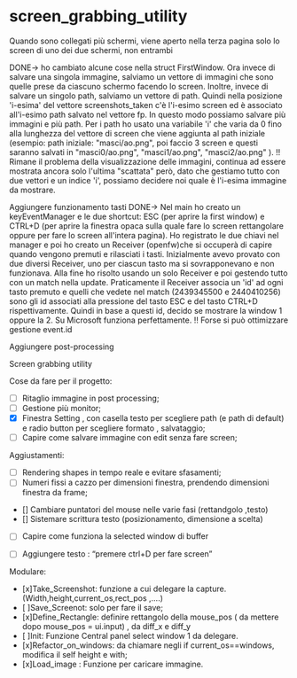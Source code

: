 # screen_grabbing_utility
Quando sono collegati più schermi, viene aperto nella terza pagina solo lo screen di uno dei due schermi, non entrambi

DONE-> ho cambiato alcune cose nella struct FirstWindow. Ora invece di salvare una singola immagine, salviamo un vettore di immagini
che sono quelle prese da ciascuno schermo facendo lo screen. Inoltre, invece di salvare un singolo path, salviamo un vettore di path.
Quindi nella posizione 'i-esima' del vettore screenshots_taken c'è l'i-esimo screen ed è associato all'i-esimo path salvato nel vettore fp.
In questo modo possiamo salvare più immagini e più path. Per i path ho usato una variabile 'i' che varia da 0 fino alla lunghezza del vettore
di screen che viene aggiunta al path iniziale (esempio: path iniziale: "masci/ao.png", poi faccio 3 screen e questi saranno salvati in "masci0/ao.png", "masci1/ao.png", "masci2/ao.png" ). 
!! Rimane il problema della visualizzazione delle immagini, continua ad essere mostrata ancora solo l'ultima "scattata" però, dato che gestiamo tutto con due vettori e un indice 'i', possiamo decidere noi quale è l'i-esima immagine da mostrare.

Aggiungere funzionamento tasti 
DONE-> Nel main ho creato un keyEventManager e le due shortcut: ESC (per aprire la first window) e CTRL+D (per aprire la finestra opaca sulla quale fare lo screen rettangolare oppure per fare lo screen all'intera pagina). Ho registrato le due chiavi nel manager e poi ho creato un Receiver (openfw)che si occuperà di capire quando vengono premuti e rilasciati i tasti. Inizialmente avevo provato con due diversi Receiver, uno per ciascun tasto ma si sovrapponevano e non funzionava. Alla fine ho risolto usando un solo Receiver e poi gestendo tutto con un match nella update. Praticamente il Receiver associa un 'id' ad ogni tasto premuto e quelli che vedete nel match (2439345500 e 2440410256) sono gli id associati alla pressione del tasto ESC e del tasto CTRL+D rispettivamente. Quindi in base a questi id, decido se mostrare la window 1 oppure la 2. Su Microsoft funziona perfettamente.
!! Forse si può ottimizzare gestione event.id

Aggiungere post-processing


Screen grabbing utility 

Cose da fare per il progetto:
- [ ] Ritaglio immagine in post processing;
- [ ] Gestione più monitor;
- [x] Finestra Setting , con casella testo per scegliere path (e path di default) e radio button per scegliere formato , salvataggio;
- [ ] Capire come salvare immagine con edit senza fare screen;

Aggiustamenti:
- [ ] Rendering shapes in tempo reale e evitare sfasamenti;
- [ ] Numeri fissi a cazzo per dimensioni finestra, prendendo dimensioni finestra da frame;
- [] Cambiare puntatori del mouse nelle varie fasi (rettandgolo ,testo)
- [] Sistemare scrittura testo (posizionamento, dimensione a scelta) 
- [ ] Capire come funziona la selected window di buffer
- [ ] Aggiungere testo : “premere ctrl+D per fare screen” 


Modulare:
- [x]Take_Screenshot: funzione a cui delegare la capture. (Width,height,current_os,rect_pos ,….)  
- [ ]Save_Screenot:  solo per fare il save;
- [x]Define_Rectangle: definire rettangolo  della mouse_pos ( da mettere dopo mouse_pos = ui.input) , da diff_x e diff_y 
- [ ]Init: Funzione Central panel select window 1 da delegare.
- [x]Refactor_on_windows: da chiamare negli if current_os==windows, modifica il self height e with; 
- [x]Load_image : Funzione per caricare immagine. 

